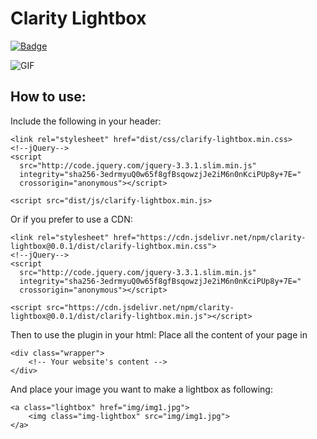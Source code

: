 # Clarity Lightbox

[![Badge](https://data.jsdelivr.com/v1/package/npm/clarity-lightbox/badge)](https://www.jsdelivr.com/package/npm/clarity-lightbox)

![GIF](http://i.imgur.com/OL4DFJl.gif)

## How to use:
Include the following in your header:

```
<link rel="stylesheet" href="dist/css/clarify-lightbox.min.css>
<!--jQuery-->
<script
  src="http://code.jquery.com/jquery-3.3.1.slim.min.js"
  integrity="sha256-3edrmyuQ0w65f8gfBsqowzjJe2iM6n0nKciPUp8y+7E="
  crossorigin="anonymous"></script>
  
<script src="dist/js/clarify-lightbox.min.js>
```
Or if you prefer to use a CDN:
```
<link rel="stylesheet" href="https://cdn.jsdelivr.net/npm/clarity-lightbox@0.0.1/dist/clarify-lightbox.min.css">
<!--jQuery-->
<script
  src="http://code.jquery.com/jquery-3.3.1.slim.min.js"
  integrity="sha256-3edrmyuQ0w65f8gfBsqowzjJe2iM6n0nKciPUp8y+7E="
  crossorigin="anonymous"></script>
  
<script src="https://cdn.jsdelivr.net/npm/clarity-lightbox@0.0.1/dist/clarify-lightbox.min.js"></script>
```

Then to use the plugin in your html:
Place all the content of your page in
```
<div class="wrapper">
    <!-- Your website's content -->
</div>
```

And place your image you want to make a lightbox as following:

```
<a class="lightbox" href="img/img1.jpg">
    <img class="img-lightbox" src="img/img1.jpg">
</a>
```